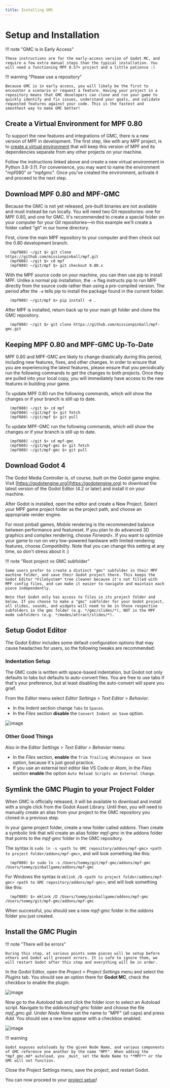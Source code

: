 ```yaml
---
title: Installing GMC
---
```


# Setup and Installation

!!! note "GMC is in Early Access"

    These instructions are for the early-access version of Godot MC, and require a few extra manual steps than the typical installation. You will need a functioning MPF 0.57+ project and a little patience :)

!!! warning "Please use a repository"

    Because GMC is in early access, you will likely be the first to encounter a scenario or request a feature. Having your project in a repository means that GMC developers can clone and run your game to quickly identify and fix issues, understand your goals, and validate requested features against your code. This is the fastest and smoothest way to make GMC better!

## Create a Virtual Environment for MPF 0.80

To support the new features and integrations of GMC, there is a new version of MPF in development. The first step, like with any MPF project, is to [create a virtual environment](../install/virtual-environments.md) that will keep this version of MPF and its dependencies separate from any other projects on your machine.

Follow the instructions linked above and create a new virtual environment in Python 3.8-3.11. For convenience, you may want to name the environment "mpf080" or "mpfgmc". Once you've created the environment, activate it and proceed to the next step.

## Download MPF 0.80 and MPF-GMC

Because the GMC is not yet released, pre-built binaries are not available and must instead be run locally. You will need two Git repositories: one for MPF 0.80, and one for GMC. It's recommended to create a special folder on your computer for your Git repositories—in this example we'll create a folder called "git" in our home directory.

First, clone the main MPF repository to your computer and then check out the 0.80 development branch.

``` console
  (mpf080) ~/git $> git clone https://github.com/missionpinball/mpf.git
  (mpf080) ~/git $> cd mpf
  (mpf080) ~/git/mpf $> git checkout 0.80.x
```

With the MPF source code on your machine, you can then use pip to install MPF. Unlike a normal pip installation, the `-e` flag instructs pip to run MPF directly from the source code rather than using a pre-compiled version. The period after the `-e` tells pip to install the package found in the current folder.

``` console
  (mpf080) ~/git/mpf $> pip install -e .
```

After MPF is installed, return back up to your main git folder and clone the GMC repository.

``` console
  (mpf080) ~/git $> git clone https://github.com/missionpinball/mpf-gmc.git
```

## Keeping MPF 0.80 and MPF-GMC Up-To-Date
MPF 0.80 and MPF-GMC are likely to change drastically during this period, including new features, fixes, and other changes. In order to ensure that you are experiencing the latest features, please ensure that you periodically run the following commands to get the changes to both projects. Once they are pulled into your local copy, you will immediately have access to the new features in building your game.

To update MPF 0.80 run the following commands, which will show the changes or if your branch is still up to date.

``` console
  (mpf080) ~/git $> cd mpf
  (mpf080) ~/git/mpf $> git fetch
  (mpf080) ~/git/mpf $> git pull
```

To update MPF-GMC run the following commands, which will show the changes or if your branch is still up to date.

``` console
  (mpf080) ~/git $> cd mpf-gmc
  (mpf080) ~/git/mpf-gmc $> git fetch
  (mpf080) ~/git/mpf-gmc $> git pull
```

## Download Godot 4

The Godot Media Controller is, of course, built on the Godot game engine. Visit [https://godotengine.org](https://godotengine.org) to download the latest version of the Godot Editor (4.2 or later) and install it on your machine.

After Godot is installed, open the editor and create a New Project. Select your MPF game project folder as the project path, and choose an appropriate render engine.

For most pinball games, *Mobile* rendering is the recommended balance between performance and featureset. If you plan to do advanced 3D graphics and complex rendering, choose *Forward+*. If you want to optimize your game to run on very low-powered hardware with limited rendering features, choose *Compatibility*. Note that you can change this setting at any time, so don't stress about it :)

!!! note "Root project vs GMC subfolder"

    Some users prefer to create a distinct "gmc" subfolder in their MPF machine folder, and save their Godot project there. This keeps the Godot Editor *FileSystem* tree cleaner because it's not filled with MPF config files, and can make it easier to navigate and maintain each piece independently.

    Note that Godot only has access to files in its project folder and below. If you choose to make a "gmc" subfolder for your Godot project, all slides, sounds, and widgets will need to be in those respective subfolders in the gmc folder (e.g. */gmc/slides/*), NOT in the MPF mode subfolders (e.g. */modes/attract/slides/*).

## Setup Godot Editor

The Godot Editor includes some default configuration options that may cause headaches for users, so the following tweaks are recommended:

### Indentation Setup

The GMC code is written with space-based indentation, but Godot not only defaults to tabs but defaults to auto-convert files. You are free to use tabs if that's your preference, but at least disabling the auto-convert will spare you grief.

From the *Editor* menu select *Editor Settings > Text Editor > Behavior*.

  *  In the *Indent* section change `Tabs` to `Spaces`.
  *  In the *Files* section **disable** the `Convert Indent on Save` option.

![image](images/editor-settings-indentation.png)

### Other Good Things

Also in the *Editor Settings > Text Editor > Behavior* menu:

  *  In the *Files* section, **enable** the `Trim Trailing Whitespace on Save` option, because it's just good practice.
  *  If you use an external text editor like VS Code or Atom, in the *Files* section **enable** the option `Auto Reload Scripts on External Change`.


## Symlink the GMC Plugin to your Project Folder

When GMC is officially released, it will be available to download and install with a single click from the Godot Asset Library. Until then, you will need to manually create an alias from your project to the GMC repository you cloned in a previous step.

In your game project folder, create a new folder called *addons*. Then create a symbolic link that will create an alias folder *mpf-gmc* in the addons folder that points to the *mpf-gmc* folder in the GMC repository.

The syntax is `sudo ln -s <path to GMC repository/addons/mpf-gmc> <path to project folder/addons/mpf-gmc>`, and will look something like this:

``` console
  (mpf080) $> sudo ln -s /Users/tommy/git/mpf-gmc/addons/mpf-gmc /Users/tommy/pinballgame/addons/mpf-gmc
```

For Windows the syntax is `mklink /D <path to project folder/addons/mpf-gmc> <path to GMC repository/addons/mpf-gmc>`, and will look something like this:

``` console
  (mpf080) $> mklink /D /Users/tommy/pinballgame/addons/mpf-gmc /Users/tommy/git/mpf-gmc/addons/mpf-gmc
```

When successful, you should see a new *mpf-gmc* folder in the *addons* folder you just created.

## Install the GMC Plugin

!!! note "There will be errors"

    During this step, at various points some pieces will be setup before others and Godot will present errors. It is safe to ignore them, we will restart Godot after this step and everything will be in order.

In the Godot Editor, open the *Project > Project Settings* menu and select the *Plugins* tab. You should see an option there for **Godot MC**, check the checkbox to enable the plugin.

![image](images/project_settings_plugins.png)

Now go to the *Autoload* tab and click the folder icon to select an Autoload script. Navigate to the *addons/mpf-gmc* folder and choose the file *mpf_gmc.gd*. Under *Node Name* set the name to "MPF" (all caps) and press *Add*. You should see a new line appear with a checkbox enabled.

![image](images/project_settings_autoload.png)

!!! warning

    Godot exposes autoloads by the given Node Name, and various components of GMC reference one another by the name "MPF". When adding the *mpf_gmc.md* autoload, you _must_ set the Node Name to **MPF** or the GMC will not function.

Close the Project Settings menu, save the project, and restart Godot.

You can now proceed to your [project setup](setup.md)!
